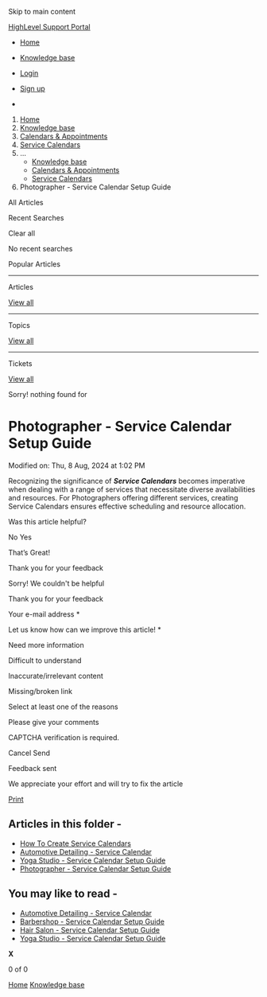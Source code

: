 Skip to main content

[ HighLevel Support Portal ](https://help.gohighlevel.com)

  * [ Home ](/support/home)
  * [ Knowledge base ](/support/solutions)

  * [Login](/support/login)
  * [Sign up](/support/signup)
  * 

  1. [Home](/support/home)
  2. [Knowledge base](/support/solutions)
  3. [Calendars & Appointments](/support/solutions/48000449585)
  4. [Service Calendars](/support/solutions/folders/155000000696)
  5. ... 
     * [Knowledge base](/support/solutions)
     * [Calendars & Appointments](/support/solutions/48000449585)
     * [Service Calendars](/support/solutions/folders/155000000696)
  6. Photographer - Service Calendar Setup Guide

All  Articles 

Recent Searches

Clear all

No recent searches

Popular Articles

* * *

Articles

[View all](/support/search/solutions)

* * *

Topics

[View all](/support/search/topics)

* * *

Tickets

[View all](/support/search/tickets)

Sorry! nothing found for   

# Photographer - Service Calendar Setup Guide

Modified on: Thu, 8 Aug, 2024 at 1:02 PM

Recognizing the significance of _**Service Calendars**_ becomes imperative when dealing with a range of services that necessitate diverse availabilities and resources. For Photographers offering different services, creating Service Calendars ensures effective scheduling and resource allocation. 

Was this article helpful?

No  Yes 

That’s Great!

Thank you for your feedback

Sorry! We couldn't be helpful

Thank you for your feedback

Your e-mail address *

Let us know how can we improve this article! *

Need more information 

Difficult to understand 

Inaccurate/irrelevant content 

Missing/broken link 

Select at least one of the reasons 

Please give your comments 

CAPTCHA verification is required. 

Cancel  Send 

Feedback sent

We appreciate your effort and will try to fix the article

[Print](javascript:print\(\))

## Articles in this folder -

  * [How To Create Service Calendars](/support/solutions/articles/155000001159-how-to-create-service-calendars)
  * [Automotive Detailing - Service Calendar](/support/solutions/articles/155000001619-automotive-detailing-service-calendar)
  * [Yoga Studio - Service Calendar Setup Guide](/support/solutions/articles/155000002742-yoga-studio-service-calendar-setup-guide)
  * [Photographer - Service Calendar Setup Guide](/support/solutions/articles/155000002743-photographer-service-calendar-setup-guide)

## You may like to read -

  * [Automotive Detailing - Service Calendar](/support/solutions/articles/155000001619-automotive-detailing-service-calendar)
  * [Barbershop - Service Calendar Setup Guide](/support/solutions/articles/155000002745-barbershop-service-calendar-setup-guide)
  * [Hair Salon - Service Calendar Setup Guide](/support/solutions/articles/155000002746-hair-salon-service-calendar-setup-guide)
  * [Yoga Studio - Service Calendar Setup Guide](/support/solutions/articles/155000002742-yoga-studio-service-calendar-setup-guide)

**X**

0 of 0 []()

[Home](/support/home) [Knowledge base](/support/solutions)
